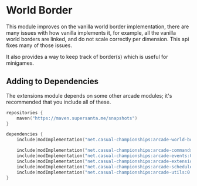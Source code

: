 # World Border

This module improves on the vanilla world border implementation, there are many issues
with how vanilla implements it, for example, all the vanilla world borders are linked,
and do not scale correctly per dimension. This api fixes many of those issues.

It also provides a way to keep track of border(s) which is useful for minigames.

## Adding to Dependencies

The extensions module depends on some other arcade modules; it's recommended that you
include all of these.

```kts
repositories {
    maven("https://maven.supersanta.me/snapshots")
}

dependencies {
    include(modImplementation("net.casual-championships:arcade-world-border:0.3.0-alpha.18+1.21.1")!!)

    include(modImplementation("net.casual-championships:arcade-commands:0.3.0-alpha.18+1.21.1")!!)
    include(modImplementation("net.casual-championships:arcade-events:0.3.0-alpha.18+1.21.1")!!)
    include(modImplementation("net.casual-championships:arcade-extensions:0.3.0-alpha.18+1.21.1")!!)
    include(modImplementation("net.casual-championships:arcade-scheduler:0.3.0-alpha.18+1.21.1")!!)
    include(modImplementation("net.casual-championships:arcade-utils:0.3.0-alpha.18+1.21.1")!!)
}
```
